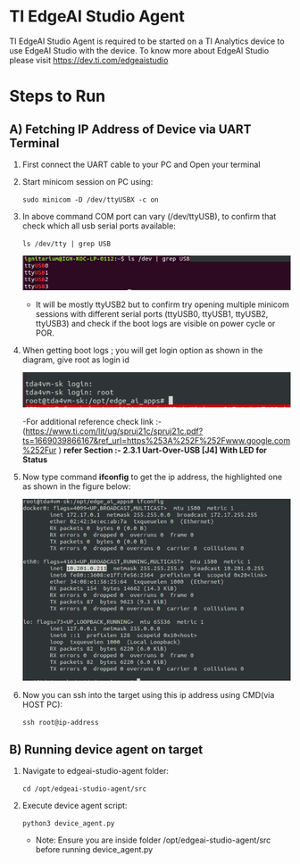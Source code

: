 # TI EdgeAI Studio Agent

TI EdgeAI Studio Agent is required to be started on a TI Analytics device to use
EdgeAI Studio with the device. To know more about EdgeAI Studio please visit
https://dev.ti.com/edgeaistudio


# Steps to Run

## A) Fetching IP Address of Device via UART Terminal

1. First connect the UART cable to your PC and Open your terminal

2. Start minicom session on PC using:

    `sudo minicom -D /dev/ttyUSBX -c on`

3. In above command COM port can vary (/dev/ttyUSB), to confirm that check which
all usb serial ports available:

    `ls /dev/tty | grep USB`

    ![usb serial ports list output](/images/usb_serial_ports.png)

    - It will be mostly ttyUSB2 but to confirm try opening multiple minicom
    sessions with different serial ports (ttyUSB0, ttyUSB1, ttyUSB2, ttyUSB3)
    and check if the boot logs are visible on power cycle or POR.

4. When getting boot logs ; you will get login option as shown in the diagram,
give root as login id

    ![tda4vm login](/images/tda4vm_login.png)

    -For additional reference check link :-
    (https://www.ti.com/lit/ug/spruj21c/spruj21c.pdf?ts=1669039866167&ref_url=https%253A%252F%252Fwww.google.com%252Fur )
    **refer Section :- 2.3.1 Uart-Over-USB [J4] With LED for Status**

5. Now type command **ifconfig** to get the ip address, the highlighted one as
shown in the figure below:

    ![ifconfig output](/images/get_ip-address.png)

6. Now you can ssh into the target using this ip address using CMD(via HOST PC):

    `ssh root@ip-address`

## B) Running device agent on target

1. Navigate to edgeai-studio-agent folder:

    `cd /opt/edgeai-studio-agent/src`

2. Execute device agent script:

    `python3 device_agent.py`

    - Note: Ensure you are inside folder /opt/edgeai-studio-agent/src before
    running device_agent.py

